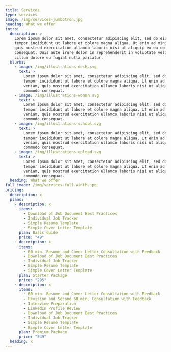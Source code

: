 ```yaml
---
title: Services
type: services
image: /img/services-jumbotron.jpg
heading: What we offer
intro:
  description: >
    Lorem ipsum dolor sit amet, consectetur adipiscing elit, sed do eiusmod
    tempor incididunt ut labore et dolore magna aliqua. Ut enim ad minim veniam,
    quis nostrud exercitation ullamco laboris nisi ut aliquip ex ea commodo
    consequat. Duis aute irure dolor in reprehenderit in voluptate velit esse
    cillum dolore eu fugiat nulla pariatur.
  blurbs:
    - image: /img/illustrations-desk.svg
      text: >
        Lorem ipsum dolor sit amet, consectetur adipiscing elit, sed do eiusmod
        tempor incididunt ut labore et dolore magna aliqua. Ut enim ad minim
        veniam, quis nostrud exercitation ullamco laboris nisi ut aliquip ex ea
        commodo consequat.
    - image: /img/illustrations-woman.svg
      text: >
        Lorem ipsum dolor sit amet, consectetur adipiscing elit, sed do eiusmod
        tempor incididunt ut labore et dolore magna aliqua. Ut enim ad minim
        veniam, quis nostrud exercitation ullamco laboris nisi ut aliquip ex ea
        commodo consequat.
    - image: /img/illustrations-school.svg
      text: >
        Lorem ipsum dolor sit amet, consectetur adipiscing elit, sed do eiusmod
        tempor incididunt ut labore et dolore magna aliqua. Ut enim ad minim
        veniam, quis nostrud exercitation ullamco laboris nisi ut aliquip ex ea
        commodo consequat.
    - image: /img/illustrations-upload.svg
      text: >
        Lorem ipsum dolor sit amet, consectetur adipiscing elit, sed do eiusmod
        tempor incididunt ut labore et dolore magna aliqua. Ut enim ad minim
        veniam, quis nostrud exercitation ullamco laboris nisi ut aliquip ex ea
        commodo consequat.
  heading: What we offer
full_image: /img/services-full-width.jpg
pricing:
  description: x
  plans:
    - description: x
      items:
        - Download of Job Document Best Practices
        - Individual Job Tracker
        - Simple Resume Template
        - Simple Cover Letter Template
      plan: Basic Guide
      price: "49"
    - description: x
      items:
        - 60 min. Resume and Cover Letter Consultation with Feedback
        - Download of Job Document Best Practices
        - Individual Job Tracker
        - Simple Resume Template
        - Simple Cover Letter Template
      plan: Starter Package
      price: "295"
    - description: x
      items:
        - 60 min. Resume and Cover Letter Consultation with Feedback
        - Revision and Second 60 min. Consultation with Feedback
        - Interview Preparation
        - LinkedIn Profile Review
        - Download of Job Document Best Practices
        - Individual Job Tracker
        - Simple Resume Template
        - Simple Cover Letter Template
      plan: Premium Package
      price: "549"
  heading: x
---
```

